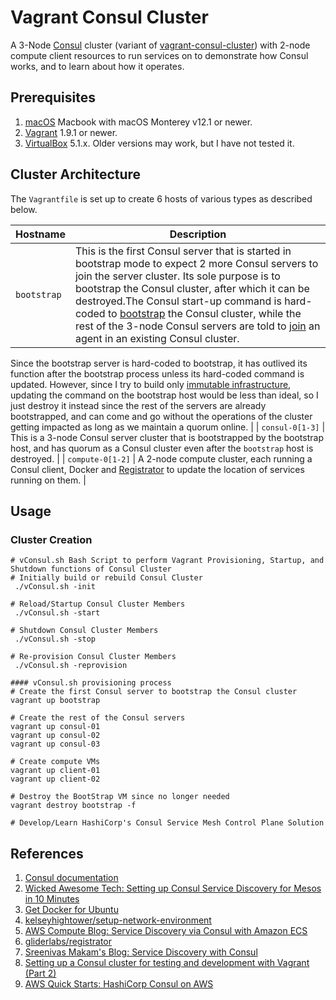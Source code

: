 # Vagrant Consul Cluster

A 3-Node [Consul][a01] cluster (variant of [vagrant-consul-cluster][a16]) with 2-node compute client resources to run services on to demonstrate how Consul works, and to learn about how it operates.

## Prerequisites

1. [macOS][a15] Macbook with macOS Monterey v12.1 or newer.
1. [Vagrant][a13] 1.9.1 or newer.
1. [VirtualBox][a14] 5.1.x.  Older versions may work, but I have not tested it.

## Cluster Architecture

The `Vagrantfile` is set up to create 6 hosts of various types as described below.

| Hostname | Description |
|----------|-------------|
| `bootstrap` | This is the first Consul server that is started in bootstrap mode to expect 2 more Consul servers to join the server cluster.  Its sole purpose is to bootstrap the Consul cluster, after which it can be destroyed.The Consul start-up command is hard-coded to [bootstrap][a08] the Consul cluster, while the rest of the 3-node Consul servers are told to [join][a09] an agent in an existing Consul cluster. 

Since the bootstrap server is hard-coded to bootstrap, it has outlived its function after the bootstrap process unless its hard-coded command is updated.  However, since I try to build only [immutable infrastructure][a10], updating the command on the bootstrap host would be less than ideal, so I just destroy it instead since the rest of the servers are already bootstrapped, and can come and go without the operations of the cluster getting impacted as long as we maintain a quorum online. |
| `consul-0[1-3]` | This is a 3-node Consul server cluster that is bootstrapped by the bootstrap host, and has quorum as a Consul cluster even after the `bootstrap` host is destroyed. |
| `compute-0[1-2]` | A 2-node compute cluster, each running a Consul client, Docker and [Registrator][a06] to update the location of services running on them. |


## Usage

### Cluster Creation

```
# vConsul.sh Bash Script to perform Vagrant Provisioning, Startup, and Shutdown functions of Consul Cluster
# Initially build or rebuild Consul Cluster
 ./vConsul.sh -init

# Reload/Startup Consul Cluster Members
 ./vConsul.sh -start

# Shutdown Consul Cluster Members
 ./vConsul.sh -stop

# Re-provision Consul Cluster Members
 ./vConsul.sh -reprovision

#### vConsul.sh provisioning process
# Create the first Consul server to bootstrap the Consul cluster
vagrant up bootstrap

# Create the rest of the Consul servers
vagrant up consul-01
vagrant up consul-02
vagrant up consul-03

# Create compute VMs
vagrant up client-01
vagrant up client-02

# Destroy the BootStrap VM since no longer needed
vagrant destroy bootstrap -f

# Develop/Learn HashiCorp's Consul Service Mesh Control Plane Solution
```
## References

1. [Consul documentation][a01]
1. [Wicked Awesome Tech: Setting up Consul Service Discovery for Mesos in 10 Minutes][a02]
1. [Get Docker for Ubuntu][a03]
1. [kelseyhightower/setup-network-environment][a04]
1. [AWS Compute Blog: Service Discovery via Consul with Amazon ECS][a05]
1. [gliderlabs/registrator][a06]
1. [Sreenivas Makam's Blog: Service Discovery with Consul][a07]
1. [Setting up a Consul cluster for testing and development with Vagrant (Part 2)][a16]
1. [AWS Quick Starts: HashiCorp Consul on AWS][a15]

[a01]: https://www.consul.io/
[a02]: http://www.wickedawesometech.us/2016/04/setting-up-consul-service-discovery-in.html
[a03]: https://docs.docker.com/engine/installation/linux/ubuntu/
[a04]: https://github.com/kelseyhightower/setup-network-environment
[a05]: https://aws.amazon.com/blogs/compute/service-discovery-via-consul-with-amazon-ecs/
[a06]: http://gliderlabs.com/registrator/latest/
[a07]: https://sreeninet.wordpress.com/2016/04/17/service-discovery-with-consul/
[a08]: https://www.consul.io/docs/guides/bootstrapping.html
[a09]: https://www.consul.io/docs/agent/options.html#_join
[a10]: https://www.oreilly.com/ideas/an-introduction-to-immutable-infrastructure
[a12]: https://brew.sh/
[a13]: https://www.vagrantup.com/
[a14]: https://www.virtualbox.org/
[a15]: https://aws.amazon.com/quickstart/architecture/consul/
[a16]: http://www.andyfrench.info/2015/08/setting-up-consul-cluster-for-testing_15.html
[a15]: https://www.apple.com/macos/monterey/
[a16]: https://github.com/infrastructure-as-code/vagrant-consul-cluster